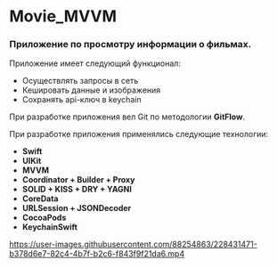 # Movie_MVVM

### Приложение по просмотру информации о фильмах.

Приложение имеет следующий функционал: 
- Осуществлять запросы в сеть
- Кешировать данные и изображения
- Сохранять api-ключ в keychain

При разработке приложения вел Git по методологии **GitFlow**.

При разработке приложения применялись следующие технологии:
- **Swift**
- **UIKit**
- **MVVM**
- **Coordinator + Builder + Proxy**
- **SOLID + KISS + DRY + YAGNI**
- **CoreData**
- **URLSession + JSONDecoder**
- **CocoaPods**
- **KeychainSwift**

https://user-images.githubusercontent.com/88254863/228431471-b378d6e7-82c4-4b7f-b2c6-f843f9f21da6.mp4

